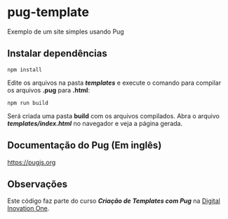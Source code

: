 # pug-template
Exemplo de um site simples usando Pug

## Instalar dependências
`npm install`

Edite os arquivos na pasta **_templates_** e execute o comando para compilar os arquivos **.pug** para **.html**:

`npm run build`

Será criada uma pasta **build** com os arquivos compilados. Abra o arquivo **_templates/index.html_** no navegador e veja a página gerada.

## Documentação do Pug (Em inglês)
https://pugjs.org

## Observações
Este código faz parte do curso **_Criação de Templates com Pug_** na [Digital Inovation One](https://digitalinnovation.one).
